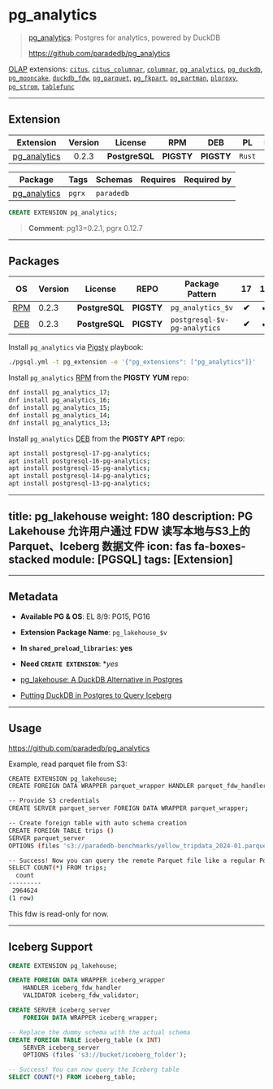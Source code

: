 # pg_analytics


> [pg_analytics](https://github.com/paradedb/pg_analytics): Postgres for analytics, powered by DuckDB
>
> https://github.com/paradedb/pg_analytics





[OLAP](/olap) extensions: [`citus`](/citus), [`citus_columnar`](/citus_columnar), [`columnar`](/columnar), [`pg_analytics`](/pg_analytics), [`pg_duckdb`](/pg_duckdb), [`pg_mooncake`](/pg_mooncake), [`duckdb_fdw`](/duckdb_fdw), [`pg_parquet`](/pg_parquet), [`pg_fkpart`](/pg_fkpart), [`pg_partman`](/pg_partman), [`plproxy`](/plproxy), [`pg_strom`](/pg_strom), [`tablefunc`](/tablefunc)


-------
## Extension


| Extension | Version | License | RPM | DEB | PL | `Bin` | `LOAD` | `DYLIB` | `DDL` | `TRUST` | `RELOC` |
|-----------|:-------:|:-------:|:---:|:---:|:--:|:-----:|:------:|:-------:|:-----:|:-------:|:-------:|
| [pg_analytics](https://github.com/paradedb/pg_analytics) | 0.2.3 | **<span class="tcblue">PostgreSQL</span>** | **<span class="tcwarn">PIGSTY</span>** | **<span class="tcwarn">PIGSTY</span>** | `Rust` |  |  | <span class="tcblue">✔</span> | <span class="tcblue">✔</span> | <span class="tcblue">✔</span> | <span class="tcwarn">✘</span> |



| Package | Tags | Schemas | Requires | Required by |
|---------|------|---------|----------|-------------|
| [pg_analytics](/pg_analytics) | `pgrx` | `paradedb` |  |  |





```sql
CREATE EXTENSION pg_analytics;
```
> **Comment**: pg13=0.2.1, pgrx 0.12.7
-----------


## Packages


| OS | Version | License | REPO | Package Pattern | 17 | 16 | 15 | 14 | 13 | 12 | Dependency |
|:--:|---------|:-------:|:----:|-----------------|:--:|:--:|:--:|:--:|:--:|:--:|------------|
| [RPM](/rpm) | 0.2.3 | **<span class="tcblue">PostgreSQL</span>** | **<span class="tcwarn">PIGSTY</span>** | `pg_analytics_$v` | **<span class="tcwarn">✔</span>** | **<span class="tcwarn">✔</span>** | **<span class="tcwarn">✔</span>** | **<span class="tcwarn">✔</span>** | **<span class="tcwarn">✔</span>** |  |  |
| [DEB](/deb) | 0.2.3 | **<span class="tcblue">PostgreSQL</span>** | **<span class="tcwarn">PIGSTY</span>** | `postgresql-$v-pg-analytics` | **<span class="tcwarn">✔</span>** | **<span class="tcwarn">✔</span>** | **<span class="tcwarn">✔</span>** | **<span class="tcwarn">✔</span>** | **<span class="tcwarn">✔</span>** |  |  |



Install `pg_analytics` via [Pigsty](https://pigsty.cc/docs/pgext/usage/install/) playbook:

```bash
./pgsql.yml -t pg_extension -e '{"pg_extensions": ["pg_analytics"]}'
```


Install `pg_analytics` [RPM](/rpm) from the **<span class="tcwarn">PIGSTY</span>** **YUM** repo:

```bash
dnf install pg_analytics_17;
dnf install pg_analytics_16;
dnf install pg_analytics_15;
dnf install pg_analytics_14;
dnf install pg_analytics_13;
```


Install `pg_analytics` [DEB](/deb) from the **<span class="tcwarn">PIGSTY</span>** **APT** repo:

```bash
apt install postgresql-17-pg-analytics;
apt install postgresql-16-pg-analytics;
apt install postgresql-15-pg-analytics;
apt install postgresql-14-pg-analytics;
apt install postgresql-13-pg-analytics;
```





---
title: pg_lakehouse
weight: 180
description: PG Lakehouse 允许用户通过 FDW 读写本地与S3上的 Parquet、Iceberg 数据文件
icon: fas fa-boxes-stacked
module: [PGSQL]
tags: [Extension]
---


--------

## Metadata

- **Available PG & OS**: EL 8/9: PG15, PG16
- **Extension Package Name**: `pg_lakehouse_$v`
- **In `shared_preload_libraries`**: **yes**
- **Need `CREATE EXTENSION`**: **yes*

- [pg_lakehouse: A DuckDB Alternative in Postgres](https://blog.paradedb.com/pages/introducing_lakehouse)
- [Putting DuckDB in Postgres to Query Iceberg](https://blog.paradedb.com/pages/iceberg_lakehouse)


--------

## Usage

https://github.com/paradedb/pg_analytics

Example, read parquet file from S3:

```bash
CREATE EXTENSION pg_lakehouse;
CREATE FOREIGN DATA WRAPPER parquet_wrapper HANDLER parquet_fdw_handler VALIDATOR parquet_fdw_validator;

-- Provide S3 credentials
CREATE SERVER parquet_server FOREIGN DATA WRAPPER parquet_wrapper;

-- Create foreign table with auto schema creation
CREATE FOREIGN TABLE trips ()
SERVER parquet_server
OPTIONS (files 's3://paradedb-benchmarks/yellow_tripdata_2024-01.parquet');

-- Success! Now you can query the remote Parquet file like a regular Postgres table
SELECT COUNT(*) FROM trips;
  count
---------
 2964624
(1 row)
```

This fdw is read-only for now.



----

## Iceberg Support

```sql
CREATE EXTENSION pg_lakehouse;

CREATE FOREIGN DATA WRAPPER iceberg_wrapper
    HANDLER iceberg_fdw_handler
    VALIDATOR iceberg_fdw_validator;

CREATE SERVER iceberg_server
    FOREIGN DATA WRAPPER iceberg_wrapper;

-- Replace the dummy schema with the actual schema
CREATE FOREIGN TABLE iceberg_table (x INT)
    SERVER iceberg_server
    OPTIONS (files 's3://bucket/iceberg_folder');

-- Success! You can now query the Iceberg table
SELECT COUNT(*) FROM iceberg_table;
```



